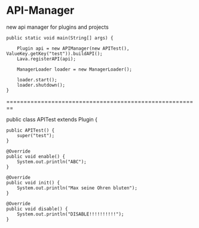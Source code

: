 # API-Manager
new api manager for plugins and projects


    public static void main(String[] args) {

        Plugin api = new APIManager(new APITest(), ValueKey.getKey("test")).buildAPI();
        Lava.registerAPI(api);

        ManagerLoader loader = new ManagerLoader();

        loader.start();
        loader.shutdown();
    }

========================================================

public class APITest extends Plugin {

    public APITest() {
        super("test");
    }

    @Override
    public void enable() {
        System.out.println("ABC");
    }

    @Override
    public void init() {
        System.out.println("Max seine Ohren bluten");
    }

    @Override
    public void disable() {
        System.out.println("DISABLE!!!!!!!!!!");
    }
